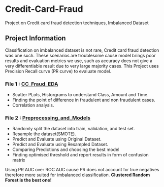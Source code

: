 # Credit-Card-Fraud
Project on Credit card fraud detection techniques, Imbalanced Dataset

## Project Information
Classification on imbalanced dataset is not rare, Credit card fraud detection was one such. These scenarios are troublesome cause model brings poor results and evaluation metrics we use, such as accuracy does not give a very differentiable result due to very large majority cases.
This Project uses Precision Recall curve (PR curve) to evaluate model.

### File 1 : [CC_Fraud_EDA](https://github.com/kaustubhadixit/Credit-Card-Fraud/blob/main/CC_Fraud_EDA.ipynb)
* Scatter PLots, Historgrams to understand Class, Amount and Time.
* Finding the point of difference in fraudulent and non fraudulent cases.
* Correlation analysis.
   
### File 2 : [Preprocessing_and_Models](https://github.com/kaustubhadixit/Credit-Card-Fraud/blob/main/Preprocessing_and_Models.ipynb)
* Randomly split the dataset into train, validation, and test set.
* Resample the dataset(SMOTE).
* Predict and Evaluate using Original Dataset.
* Predict and Evaluate using Resampled Dataset.
* Comparing Predictions and choosing the best model
* Finding optimised threshold and report results in form of confusion matrix
        

Using PR AUC over ROC AUC cause PR does not account for true negatives therefore more suited for imbalanced classification.
**Clustered Random Forest is the best one!**
